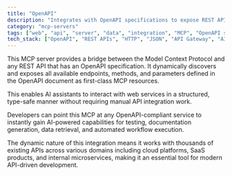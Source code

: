 ```yaml
---
title: "OpenAPI"
description: "Integrates with OpenAPI specifications to expose REST API endpoints as MCP resources, enabling dynamic discovery and utilization of web services."
category: "mcp-servers"
tags: ["web", "api", "server", "data", "integration", "MCP", "OpenAPI specification", "AI assistants", "automation"]
tech_stack: ["OpenAPI", "REST APIs", "HTTP", "JSON", "API Gateway", "AI-powered capabilities", "documentation generation", "data retrieval", "workflow execution"]
---
```


This MCP server provides a bridge between the Model Context Protocol and any REST API that has an OpenAPI specification. It dynamically discovers and exposes all available endpoints, methods, and parameters defined in the OpenAPI document as first-class MCP resources. 

This enables AI assistants to interact with web services in a structured, type-safe manner without requiring manual API integration work.

Developers can point this MCP at any OpenAPI-compliant service to instantly gain AI-powered capabilities for testing, documentation generation, data retrieval, and automated workflow execution. 

The dynamic nature of this integration means it works with thousands of existing APIs across various domains including cloud platforms, SaaS products, and internal microservices, making it an essential tool for modern API-driven development.